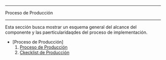*********************
Proceso de Producción
*********************

Esta sección busca mostrar un esquema general del alcance del componente y las paerticularidaqdes del proceso de implementación.

* [Proceso de Producción]
	1. [Proceso de Producción](manufactura-proceso.md)
	1. [Ckecklist de Producción](manufactura-checklist.md)
